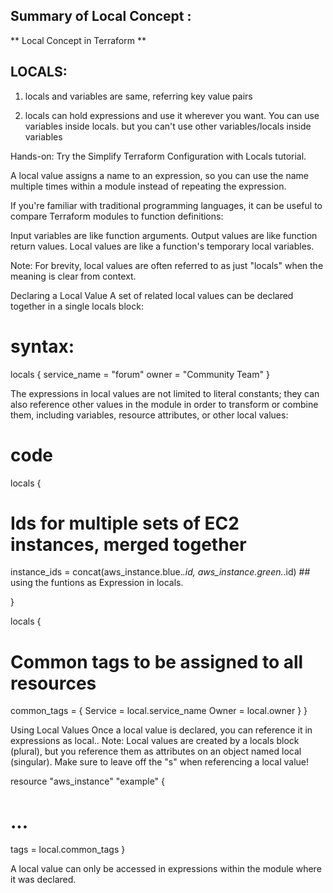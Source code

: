 ## Summary of Local Concept :


** Local Concept in Terraform **


## LOCALS: 

1) locals and variables are same, referring key value pairs

2) locals can hold expressions and use it wherever you want. You can use variables inside locals. but you can't use other variables/locals inside variables



Hands-on: Try the Simplify Terraform Configuration with Locals tutorial.

A local value assigns a name to an expression, so you can use the name multiple times within a module instead of repeating the expression.

If you're familiar with traditional programming languages, it can be useful to compare Terraform modules to function definitions:

Input variables are like function arguments.
Output values are like function return values.
Local values are like a function's temporary local variables.

Note: For brevity, local values are often referred to as just "locals" when the meaning is clear from context.

Declaring a Local Value
A set of related local values can be declared together in a single locals block:

# syntax: 

locals {
  service_name = "forum"
  owner        = "Community Team"
}

The expressions in local values are not limited to literal constants; they can also reference other values in the module in order to transform or combine them, including variables, resource attributes, or other local values:

# code 

locals {
  # Ids for multiple sets of EC2 instances, merged together
  instance_ids = concat(aws_instance.blue.*.id, aws_instance.green.*.id) ## using the funtions as Expression in locals.

}
 
locals {
  # Common tags to be assigned to all resources
  common_tags = {
    Service = local.service_name
    Owner   = local.owner
  }
}

Using Local Values
Once a local value is declared, you can reference it in expressions as local.<NAME>.
Note: Local values are created by a locals block (plural), but you reference them as attributes on an object named local (singular). Make sure to leave off the "s" when referencing a local value!

resource "aws_instance" "example" {
  # ...
 
  tags = local.common_tags
}

A local value can only be accessed in expressions within the module where it was declared.